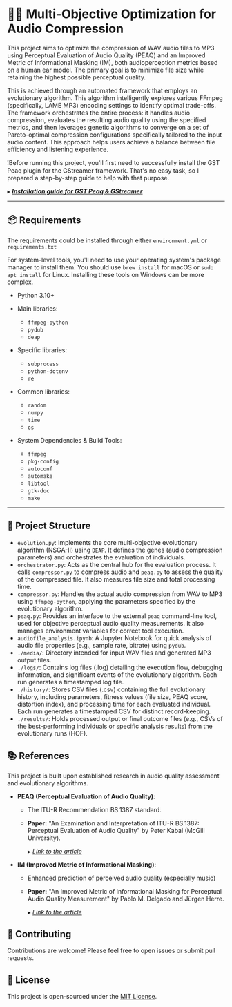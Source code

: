 # 🧬🎵 Multi-Objective Optimization for Audio Compression
This project aims to optimize the compression of WAV audio files to MP3 using Perceptual Evaluation of Audio Quality (PEAQ) and an Improved Metric of Informational Masking (IM), both audioperception metrics based on a human ear model. The primary goal is to minimize file size while retaining the highest possible perceptual quality.

This is achieved through an automated framework that employs an evolutionary algorithm. This algorithm intelligently explores various FFmpeg (specifically, LAME MP3) encoding settings to identify optimal trade-offs. The framework orchestrates the entire process: it handles audio compression, evaluates the resulting audio quality using the specified metrics, and then leverages genetic algorithms to converge on a set of Pareto-optimal compression configurations specifically tailored to the input audio content. This approach helps users achieve a balance between file efficiency and listening experience.

❕Before running this project, you'll first need to successfully install the GST Peaq plugin for the GStreamer framework. That's no easy task, so I prepared a step-by-step guide to help with that purpose.

▸ [***Installation guide for GST Peaq & GStreamer***](./GStreamer_install.md)

---

## 📦 Requirements

The requirements could be installed through either `environment.yml` or `requirements.txt`

For system-level tools, you'll need to use your operating system's package manager to install them. You should use `brew install` for macOS or `sudo apt install` for Linux. Installing these tools on Windows can be more complex.

- Python 3.10+
- Main libraries:
  - `ffmpeg-python`
  - `pydub`
  - `deap`

- Specific libraries:
  - `subprocess`
  - `python-dotenv`
  - `re`

- Common libraries:
  - `random`
  - `numpy`
  - `time`
  - `os`

- System Dependencies & Build Tools:
  - `ffmpeg`
  - `pkg-config`
  - `autoconf`
  - `automake`
  - `libtool`
  - `gtk-doc`
  - `make`

---

## 📂 Project Structure

* `evolution.py`: Implements the core multi-objective evolutionary algorithm (NSGA-II) using `DEAP`. It defines the genes (audio compression parameters) and orchestrates the evaluation of individuals.
* `orchestrator.py`: Acts as the central hub for the evaluation process. It calls `compressor.py` to compress audio and `peaq.py` to assess the quality of the compressed file. It also measures file size and total processing time.
* `compressor.py`: Handles the actual audio compression from WAV to MP3 using `ffmpeg-python`, applying the parameters specified by the evolutionary algorithm.
* `peaq.py`: Provides an interface to the external `peaq` command-line tool, used for objective perceptual audio quality measurements. It also manages environment variables for correct tool execution.
* `audiofile_analysis.ipynb`: A Jupyter Notebook for quick analysis of audio file properties (e.g., sample rate, bitrate) using `pydub`.
* `./media/`: Directory intended for input WAV files and generated MP3 output files.
* `./logs/`: Contains log files (.log) detailing the execution flow, debugging information, and significant events of the evolutionary algorithm. Each run generates a timestamped log file.
* `./history/`: Stores CSV files (.csv) containing the full evolutionary history, including parameters, fitness values (file size, PEAQ score, distortion index), and processing time for each evaluated individual. Each run generates a timestamped CSV for distinct record-keeping.
* `./results/`: Holds processed output or final outcome files (e.g., CSVs of the best-performing individuals or specific analysis results) from the evolutionary runs (HOF).

## 📚 References

This project is built upon established research in audio quality assessment and evolutionary algorithms.

* **PEAQ (Perceptual Evaluation of Audio Quality)**:
    * The ITU-R Recommendation BS.1387 standard.
    * **Paper:** "An Examination and Interpretation of ITU-R BS.1387: Perceptual Evaluation of Audio Quality" by Peter Kabal (McGill University).

      ▸ [*Link to the article*](https://www.mmsp.ece.mcgill.ca/Documents/Reports/2002/KabalR2002v2.pdf)
* **IM (Improved Metric of Informational Masking)**:
    * Enhanced prediction of perceived audio quality (especially music)
    * **Paper:** "An Improved Metric of Informational Masking for Perceptual Audio Quality Measurement" by Pablo M. Delgado and Jürgen Herre.

      ▸ [*Link to the article*](https://arxiv.org/abs/2307.06656)

## 🤝 Contributing

Contributions are welcome! Please feel free to open issues or submit pull requests.

## 📄 License

This project is open-sourced under the [MIT License](https://mit-license.org/).